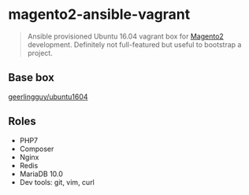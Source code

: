 # magento2-ansible-vagrant

> Ansible provisioned Ubuntu 16.04 vagrant box for [Magento2](https://github.com/magento/magento2) development. 
> Definitely not full-featured but useful to bootstrap a project.

## Base box

[geerlingguy/ubuntu1604](https://atlas.hashicorp.com/geerlingguy/boxes/ubuntu1604/)

## Roles

- PHP7
- Composer
- Nginx
- Redis
- MariaDB 10.0
- Dev tools: git, vim, curl
